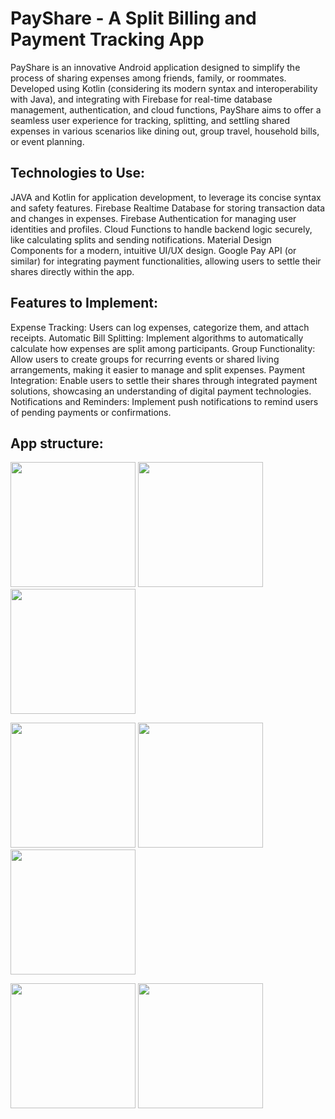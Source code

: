 # PayShare - A Split Billing and Payment Tracking App
PayShare is an innovative Android application designed to simplify the process of sharing expenses among friends, family, or roommates. Developed using Kotlin (considering its modern syntax and interoperability with Java), and integrating with Firebase for real-time database management, authentication, and cloud functions, PayShare aims to offer a seamless user experience for tracking, splitting, and settling shared expenses in various scenarios like dining out, group travel, household bills, or event planning.


## Technologies to Use:
JAVA and Kotlin for application development, to leverage its concise syntax and safety features.
Firebase Realtime Database for storing transaction data and changes in expenses.
Firebase Authentication for managing user identities and profiles.
Cloud Functions to handle backend logic securely, like calculating splits and sending notifications.
Material Design Components for a modern, intuitive UI/UX design.
Google Pay API (or similar) for integrating payment functionalities, allowing users to settle their shares directly within the app.

## Features to Implement:
Expense Tracking: Users can log expenses, categorize them, and attach receipts.
Automatic Bill Splitting: Implement algorithms to automatically calculate how expenses are split among participants.
Group Functionality: Allow users to create groups for recurring events or shared living arrangements, making it easier to manage and split expenses.
Payment Integration: Enable users to settle their shares through integrated payment solutions, showcasing an understanding of digital payment technologies.
Notifications and Reminders: Implement push notifications to remind users of pending payments or confirmations.

## App structure:
<img src="https://github.com/nishant-boro/split-it-easy-android/blob/master/screenshots/Screenshot_1.png" width="200"> <img src="https://github.com/nishant-boro/split-it-easy-android/blob/master/screenshots/Screenshot_2.png" width="200"> <img src="https://github.com/nishant-boro/split-it-easy-android/blob/master/screenshots/Screenshot_3.png" width="200">

<img src="https://github.com/nishant-boro/split-it-easy-android/blob/master/screenshots/Screenshot_4.png" width="200"> <img src="https://github.com/nishant-boro/split-it-easy-android/blob/master/screenshots/Screenshot_5.png" width="200"> <img src="https://github.com/nishant-boro/split-it-easy-android/blob/master/screenshots/Screenshot_6.png" width="200">

<img src="https://github.com/nishant-boro/split-it-easy-android/blob/master/screenshots/Screenshot_7.png" width="200"> <img src="https://github.com/nishant-boro/split-it-easy-android/blob/master/screenshots/Screenshot_8.png" width="200">





